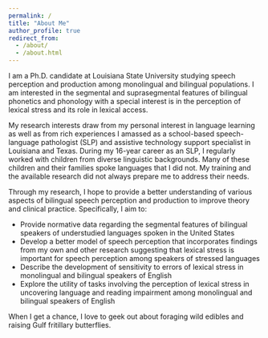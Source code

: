 ```yaml
---
permalink: /
title: "About Me"
author_profile: true
redirect_from:
  - /about/
  - /about.html
---
```


I am a Ph.D. candidate at Louisiana State University studying speech perception and production among monolingual and bilingual populations. I am interested in the segmental and suprasegmental features of bilingual phonetics and phonology with a special interest is in the perception of lexical stress and its role in lexical access.


My research interests draw from my personal interest in language learning as well as from rich experiences I amassed as a school-based speech-language pathologist (SLP) and assistive technology support specialist in Louisiana and Texas. During my 16-year career as an SLP, I regularly worked with children from diverse linguistic backgrounds. Many of these children and their families spoke languages that I did not. My training and the available research did not always prepare me to address their needs.

Through my research, I hope to provide a better understanding of various aspects of bilingual speech perception and production to improve theory and clinical practice. Specifically, I aim to:
 - Provide normative data regarding the segmental features of bilingual speakers of understudied languages spoken in the United States
 - Develop a better model of speech perception that incorporates findings from my own and other research suggesting that lexical stress is important for speech perception among speakers of stressed languages
 - Describe the development of sensitivity to errors of lexical stress in monolingual and bilingual speakers of English
 - Explore the utility of tasks involving the perception of lexical stress in uncovering language and reading impairment among monolingual and bilingual speakers of English

When I get a chance, I love to geek out about foraging wild edibles and raising Gulf fritillary butterflies.
